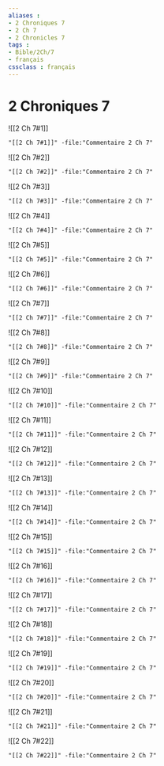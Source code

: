 ```yaml
---
aliases : 
- 2 Chroniques 7
- 2 Ch 7
- 2 Chronicles 7
tags : 
- Bible/2Ch/7
- français
cssclass : français
---
```


# 2 Chroniques 7

![[2 Ch 7#1]]

```query
"[[2 Ch 7#1]]" -file:"Commentaire 2 Ch 7"
```

![[2 Ch 7#2]]

```query
"[[2 Ch 7#2]]" -file:"Commentaire 2 Ch 7"
```

![[2 Ch 7#3]]

```query
"[[2 Ch 7#3]]" -file:"Commentaire 2 Ch 7"
```

![[2 Ch 7#4]]

```query
"[[2 Ch 7#4]]" -file:"Commentaire 2 Ch 7"
```

![[2 Ch 7#5]]

```query
"[[2 Ch 7#5]]" -file:"Commentaire 2 Ch 7"
```

![[2 Ch 7#6]]

```query
"[[2 Ch 7#6]]" -file:"Commentaire 2 Ch 7"
```

![[2 Ch 7#7]]

```query
"[[2 Ch 7#7]]" -file:"Commentaire 2 Ch 7"
```

![[2 Ch 7#8]]

```query
"[[2 Ch 7#8]]" -file:"Commentaire 2 Ch 7"
```

![[2 Ch 7#9]]

```query
"[[2 Ch 7#9]]" -file:"Commentaire 2 Ch 7"
```

![[2 Ch 7#10]]

```query
"[[2 Ch 7#10]]" -file:"Commentaire 2 Ch 7"
```

![[2 Ch 7#11]]

```query
"[[2 Ch 7#11]]" -file:"Commentaire 2 Ch 7"
```

![[2 Ch 7#12]]

```query
"[[2 Ch 7#12]]" -file:"Commentaire 2 Ch 7"
```

![[2 Ch 7#13]]

```query
"[[2 Ch 7#13]]" -file:"Commentaire 2 Ch 7"
```

![[2 Ch 7#14]]

```query
"[[2 Ch 7#14]]" -file:"Commentaire 2 Ch 7"
```

![[2 Ch 7#15]]

```query
"[[2 Ch 7#15]]" -file:"Commentaire 2 Ch 7"
```

![[2 Ch 7#16]]

```query
"[[2 Ch 7#16]]" -file:"Commentaire 2 Ch 7"
```

![[2 Ch 7#17]]

```query
"[[2 Ch 7#17]]" -file:"Commentaire 2 Ch 7"
```

![[2 Ch 7#18]]

```query
"[[2 Ch 7#18]]" -file:"Commentaire 2 Ch 7"
```

![[2 Ch 7#19]]

```query
"[[2 Ch 7#19]]" -file:"Commentaire 2 Ch 7"
```

![[2 Ch 7#20]]

```query
"[[2 Ch 7#20]]" -file:"Commentaire 2 Ch 7"
```

![[2 Ch 7#21]]

```query
"[[2 Ch 7#21]]" -file:"Commentaire 2 Ch 7"
```

![[2 Ch 7#22]]

```query
"[[2 Ch 7#22]]" -file:"Commentaire 2 Ch 7"
```


